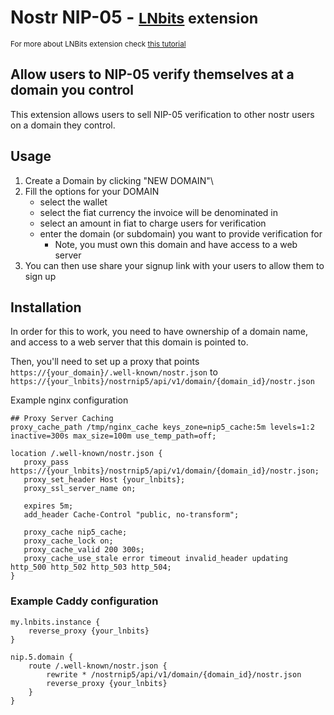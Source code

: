 # Nostr NIP-05 - <small>[LNbits](https://github.com/lnbits/lnbits) extension</small>

<small>For more about LNBits extension check [this tutorial](https://github.com/lnbits/lnbits/wiki/LNbits-Extensions)</small>

## Allow users to NIP-05 verify themselves at a domain you control

This extension allows users to sell NIP-05 verification to other nostr users on a domain they control.

## Usage

1. Create a Domain by clicking "NEW DOMAIN"\
2. Fill the options for your DOMAIN
   - select the wallet
   - select the fiat currency the invoice will be denominated in
   - select an amount in fiat to charge users for verification
   - enter the domain (or subdomain) you want to provide verification for
     - Note, you must own this domain and have access to a web server
3. You can then use share your signup link with your users to allow them to sign up

## Installation

In order for this to work, you need to have ownership of a domain name, and access to a web server that this domain is pointed to.

Then, you'll need to set up a proxy that points `https://{your_domain}/.well-known/nostr.json` to `https://{your_lnbits}/nostrnip5/api/v1/domain/{domain_id}/nostr.json`

Example nginx configuration

```
## Proxy Server Caching
proxy_cache_path /tmp/nginx_cache keys_zone=nip5_cache:5m levels=1:2 inactive=300s max_size=100m use_temp_path=off;

location /.well-known/nostr.json {
   proxy_pass https://{your_lnbits}/nostrnip5/api/v1/domain/{domain_id}/nostr.json;
   proxy_set_header Host {your_lnbits};
   proxy_ssl_server_name on;

   expires 5m;
   add_header Cache-Control "public, no-transform";

   proxy_cache nip5_cache;
   proxy_cache_lock on;
   proxy_cache_valid 200 300s;
   proxy_cache_use_stale error timeout invalid_header updating http_500 http_502 http_503 http_504;
}
```

### Example Caddy configuration

```
my.lnbits.instance {
    reverse_proxy {your_lnbits}
}

nip.5.domain {
    route /.well-known/nostr.json {
        rewrite * /nostrnip5/api/v1/domain/{domain_id}/nostr.json
        reverse_proxy {your_lnbits}
    }
}
```
